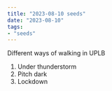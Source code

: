 ```yaml
---
title: "2023-08-10 seeds"
date: "2023-08-10"
tags:
- "seeds"
---
```

Different ways of walking in UPLB

1. Under thunderstorm
2. Pitch dark
3. Lockdown